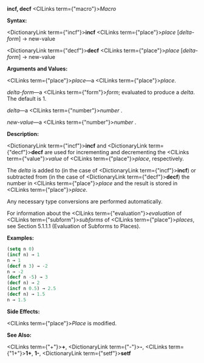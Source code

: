 **incf, decf** <ClLinks  term={"macro"}><i>Macro</i></ClLinks> 



**Syntax:** 



<DictionaryLink  term={"incf"}><b>incf</b></DictionaryLink> <ClLinks  term={"place"}><i>place</i></ClLinks> [*delta-form*] → new-value 



<DictionaryLink  term={"decf"}><b>decf</b></DictionaryLink> <ClLinks  term={"place"}><i>place</i></ClLinks> [*delta-form*] → new-value 



**Arguments and Values:** 



<ClLinks  term={"place"}><i>place</i></ClLinks>—a <ClLinks  term={"place"}><i>place</i></ClLinks>. 



*delta-form*—a <ClLinks  term={"form"}><i>form</i></ClLinks>; evaluated to produce a *delta*. The default is 1. 



*delta*—a <ClLinks  term={"number"}><i>number</i></ClLinks> . 



*new-value*—a <ClLinks  term={"number"}><i>number</i></ClLinks> . 







 



 



**Description:** 



<DictionaryLink  term={"incf"}><b>incf</b></DictionaryLink> and <DictionaryLink  term={"decf"}><b>decf</b></DictionaryLink> are used for incrementing and decrementing the <ClLinks  term={"value"}><i>value</i></ClLinks> of <ClLinks  term={"place"}><i>place</i></ClLinks>, respectively. 



The *delta* is added to (in the case of <DictionaryLink  term={"incf"}><b>incf</b></DictionaryLink>) or subtracted from (in the case of <DictionaryLink  term={"decf"}><b>decf</b></DictionaryLink>) the number in <ClLinks  term={"place"}><i>place</i></ClLinks> and the result is stored in <ClLinks  term={"place"}><i>place</i></ClLinks>. 



Any necessary type conversions are performed automatically. 



For information about the <ClLinks  term={"evaluation"}><i>evaluation</i></ClLinks> of <ClLinks  term={"subform"}><i>subforms</i></ClLinks> of <ClLinks  term={"place"}><i>places</i></ClLinks>, see Section 5.1.1.1 (Evaluation of Subforms to Places). 



**Examples:**
```lisp
(setq n 0) 
(incf n) → 1 
n → 1 
(decf n 3) → -2 
n → -2 
(decf n -5) → 3 
(decf n) → 2 
(incf n 0.5) → 2.5 
(decf n) → 1.5 
n → 1.5 
```
**Side Effects:** 



<ClLinks  term={"place"}><i>Place</i></ClLinks> is modified. 



**See Also:** 



<ClLinks  term={"+"}><b>+</b></ClLinks>, <DictionaryLink  term={"-"}><b>-</b></DictionaryLink>, <ClLinks  term={"1+"}><b>1+</b></ClLinks>, **1-**, <DictionaryLink  term={"setf"}><b>setf</b></DictionaryLink> 



